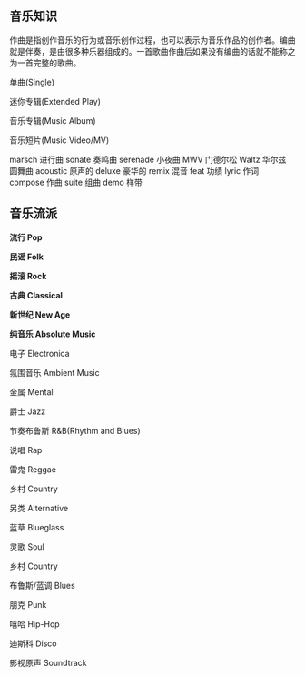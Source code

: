 ## 音乐知识

作曲是指创作音乐的行为或音乐创作过程，也可以表示为音乐作品的创作者。编曲就是伴奏，是由很多种乐器组成的。一首歌曲作曲后如果没有编曲的话就不能称之为一首完整的歌曲。

单曲(Single)

迷你专辑(Extended Play)

音乐专辑(Music Album)

音乐短片(Music Video/MV)

marsch 进行曲
sonate 奏鸣曲
serenade 小夜曲
MWV 门德尔松
Waltz 华尔兹 圆舞曲
acoustic 原声的
deluxe 豪华的
remix 混音
feat 功绩
lyric 作词
compose 作曲
suite 组曲
demo 样带

## 音乐流派
__流行 Pop__ 

__民谣 Folk__ 

__摇滚 Rock__ 

__古典 Classical__

__新世纪 New Age__ 

__纯音乐 Absolute Music__

电子 Electronica

氛围音乐 Ambient Music

金属 Mental

爵士 Jazz

节奏布鲁斯 R&B(Rhythm and Blues)

说唱 Rap

雷鬼 Reggae

乡村 Country

另类 Alternative 

蓝草 Blueglass 

灵歌 Soul 

乡村 Country 

布鲁斯/蓝调 Blues 

朋克 Punk 

嘻哈 Hip-Hop 

迪斯科 Disco 

影视原声 Soundtrack 


